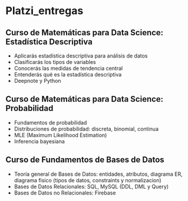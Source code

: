 # Platzi_entregas

## Curso de Matemáticas para Data Science: Estadística Descriptiva

* Aplicarás estadística descriptiva para análisis de datos
* Clasificarás los tipos de variables
* Conocerás las medidas de tendencia central
* Entenderás qué es la estadística descriptiva
* Deepnote y Python

## Curso de Matemáticas para Data Science: Probabilidad

* Fundamentos de probabilidad
* Distribuciones de probabilidad: discreta, binomial, continua
* MLE (Maximum Likelihood Estimation)
* Inferencia bayesiana

## Curso de Fundamentos de Bases de Datos

* Teoría general de Bases de Datos: entidades, atributos, diagrama ER, diagrama fisico (tipos de datos, constraints y normalizacion)
* Bases de Datos Relacionales: SQL, MySQL (DDL, DML y Query)
* Bases de Datos no Relacionales: Firebase